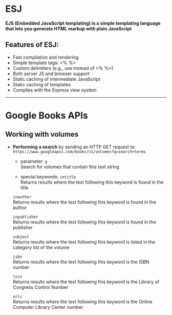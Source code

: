 # ESJ

**EJS (Embedded JavaScript templating) is a simple templating language that lets you generate HTML markup with plain JavaScript**

## Features of ESJ:

- Fast compilation and rendering
- Simple template tags: <% %>
- Custom delimiters (e.g., use <? ?> instead of <% %>)
- Both server JS and browser support
- Static caching of intermediate JavaScript
- Static caching of templates
- Complies with the Express view system


------------------


# Google Books APIs

## Working with volumes

- **Performing a search**
by sending an HTTP GET request to: `https://www.googleapis.com/books/v1/volumes?q=search+terms`
    - parameter: `q`  
    Search for volumes that contain this text string
    
    - special keywords:
     `intitle`  
     Returns results where the text following this keyword is found in the title  
     
     `inauthor`  
     Returns results where the text following this keyword is found in the author  
     
     `inpublisher`  
     Returns results where the text following this keyword is found in the publisher  
     
     `subject`  
     Returns results where the text following this keyword is listed in the category list of the volume  
     
     `isbn`  
     Returns results where the text following this keyword is the ISBN number  
     
     `lccn`  
     Returns results where the text following this keyword is the Library of Congress Control Number  
     
     `oclc`  
     Returns results where the text following this keyword is the Online Computer Library Center number  
     
     
     
     
     
     
     
     
     
